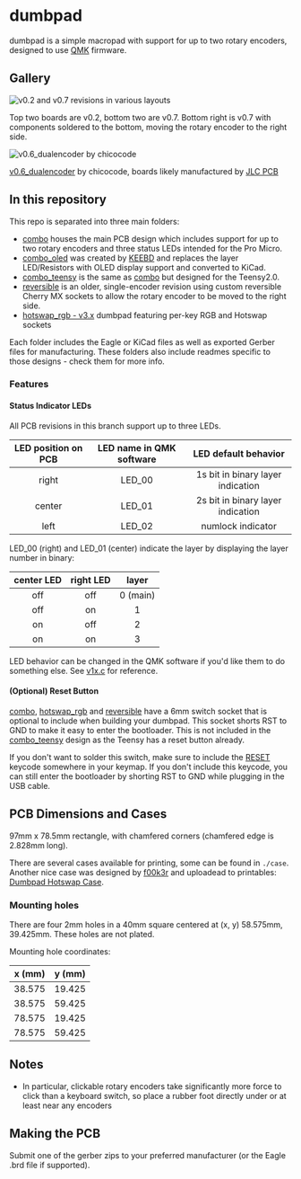 # dumbpad

dumbpad is a simple macropad with support for up to two rotary encoders, designed to use [QMK](https://qmk.fm/) firmware.

## Gallery

![v0.2 and v0.7 revisions in various layouts](https://i.imgur.com/c3YBNp0.jpg)

Top two boards are v0.2, bottom two are v0.7. Bottom right is v0.7 with components soldered to the bottom, moving the rotary encoder to the right side.

![v0.6_dualencoder by chicocode](https://i.imgur.com/OkSRXWT.jpg)

[v0.6_dualencoder](https://www.github.com/imchipwood/dumbpad/tree/v0.6_dualencoder) by chicocode, boards likely manufactured by [JLC PCB](https://www.jlcpcb.com)

## In this repository

This repo is separated into three main folders:

- [combo](./combo) houses the main PCB design which includes support for up to two rotary encoders and three status LEDs intended for the Pro Micro.
- [combo_oled](./combo_oled) was created by [KEEBD](https://keebd.com) and replaces the layer LED/Resistors with OLED display support and converted to KiCad.
- [combo_teensy](./combo_teensy) is the same as [combo](./combo) but designed for the Teensy2.0.
- [reversible](./reversible) is an older, single-encoder revision using custom reversible Cherry MX sockets to allow the rotary encoder to be moved to the right side.
- [hotswap_rgb - v3.x](./hotswap_rgb) dumbpad featuring per-key RGB and Hotswap sockets

Each folder includes the Eagle or KiCad files as well as exported Gerber files for manufacturing. These folders also include readmes specific to those designs - check them for more info.

### Features

#### Status Indicator LEDs

All PCB revisions in this branch support up to three LEDs.

| LED position on PCB | LED name in QMK software | LED default behavior |
|:-:|:-:|:-:|
| right | LED_00 | 1s bit in binary layer indication |
| center | LED_01 | 2s bit in binary layer indication |
| left | LED_02 | numlock indicator |

LED_00 (right) and LED_01 (center) indicate the layer by displaying the layer number in binary:

| center LED | right LED  |   layer    |
|:----------:|:----------:|:----------:|
| off        | off        | 0 (main)   |
| off        |  on        | 1          |
|  on        | off        | 2          |
|  on        |  on        | 3          |

LED behavior can be changed in the QMK software if you'd like them to do something else. See [v1x.c](https://github.com/imchipwood/qmk_firmware/blob/dumbpad_refactor/keyboards/dumbpad/v1x/v1x.c) for reference.

#### (Optional) Reset Button

[combo](./combo), [hotswap_rgb](./hotswap_rgb) and [reversible](./reversible) have a 6mm switch socket that is optional to include when building your dumbpad. This socket shorts RST to GND to make it easy to enter the bootloader. This is not included in the [combo_teensy](./combo_teensy) design as the Teensy has a reset button already.

If you don't want to solder this switch, make sure to include the [RESET](https://docs.qmk.fm/#/quantum_keycodes) keycode somewhere in your keymap. If you don't include this keycode, you can still enter the bootloader by shorting RST to GND while plugging in the USB cable.

## PCB Dimensions and Cases

97mm x 78.5mm rectangle, with chamfered corners (chamfered edge is 2.828mm long).

There are several cases available for printing, some can be found in `./case`. Another nice case was designed by [f00k3r](https://twitter.com/f00k3r) and uploadead to printables: [Dumbpad Hotswap Case](https://www.printables.com/model/200528-dumbpad-hotswap-case).

### Mounting holes

There are four 2mm holes in a 40mm square centered at (x, y) 58.575mm, 39.425mm. These holes are not plated.

Mounting hole coordinates:

| x (mm) | y (mm) |
|:------:|:------:|
| 38.575 | 19.425 |
| 38.575 | 59.425 |
| 78.575 | 19.425 |
| 78.575 | 59.425 |

## Notes

- In particular, clickable rotary encoders take significantly more force to click than a keyboard switch, so place a rubber foot directly under or at least near any encoders

## Making the PCB

Submit one of the gerber zips to your preferred manufacturer (or the Eagle .brd file if supported).
